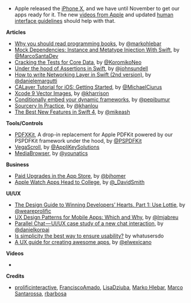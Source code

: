 * Apple released the [iPhone X](https://www.apple.com/iphone-x/), and we have until November to get our apps ready for it. The new [videos from Apple](https://developer.apple.com/videos/fall2017) and updated [human interface guidelines](https://developer.apple.com/ios/human-interface-guidelines/overview/iphone-x/) should help with that.

**Articles**

* [Why you should read programming books](https://medium.com/@markohlebar/why-you-should-read-programming-books-c92b0e4a936b), by [@markohlebar](https://twitter.com/markohlebar)
* [Mock Dependencies: Instance and Metatype Injection With Swift](https://marcosantadev.com/mock-dependencies-instance-configuration-injection-swift/), by [@MarcoSantaDev](https://twitter.com/marcosantadev)
* [Cracking the Tests for Core Data](https://medium.com/flawless-app-stories/cracking-the-tests-for-core-data-15ef893a3fee), by [@KoromikoNeo](https://medium.com/flawless-app-stories/cracking-the-tests-for-core-data-15ef893a3fee)
* [Under the hood of Assertions in Swift](https://www.swiftbysundell.com/posts/under-the-hood-of-assertions-in-swift), by [@johnsundell](https://twitter.com/johnsundell)
* [How to write Networking Layer in Swift (2nd version)](http://danielemargutti.com/2017/09/10/how-to-write-networking-layer-in-swift-2nd-version/), by [@danielemargutti](https://twitter.com/danielemargutti)
* [CALayer Tutorial for iOS: Getting Started](https://www.raywenderlich.com/169004/calayer-tutorial-ios-getting-started), by [@MichaelCiurus](https://twitter.com/MichaelCiurus)
* [Xcode 9 Vector Images](https://useyourloaf.com/blog/xcode-9-vector-images/), by [@kharrison](https://twitter.com/kharrison)
* [Conditionally embed your dynamic frameworks](http://ppinera.es/2017/09/13/xcodembed.html), by [@pepibumur](http://twitter.com/pepibumur)
* [Sourcery In Practice](http://khanlou.com/2017/09/sourcery-in-practice/), by [@khanlou](http://www.twitter.com/khanlou)
* [The Best New Features in Swift 4](https://plausible.coop/blog/2017/09/13/best-new-features-in-swift-4), by [@mikeash](https://twitter.com/mikeash)

**Tools/Controls**
 
* [PDFXKit](https://github.com/PSPDFKit/PDFXKit), A drop-in replacement for Apple PDFKit powered by our PSPDFKit framework under the hood, by [@PSPDFKit](https://twitter.com/pspdfkit)
* [VegaScroll](https://github.com/AppliKeySolutions/VegaScroll), by [@AppliKeySolutions](https://github.com/AppliKeySolutions)
* [MediaBrowser](https://github.com/younatics/MediaBrowser), by [@younatics](https://github.com/younatics)


**Business**

* [Paid Upgrades in the App Store](http://blog.bjhomer.com/2017/09/paid-upgrades-in-app-store.html), by [@bjhomer](https://twitter.com/bjhomer)
* [Apple Watch Apps Head to College](https://david-smith.org/blog/2017/09/13/apple-watch-apps-head-to-college/), by [@_DavidSmith](http://twitter.com/_DavidSmith)

**UI/UX**

* [The Design Guide to Winning Developers’ Hearts. Part 1: Use Lottie](https://www.prolificinteractive.com/2017/09/05/design-guide-winning-developers-hearts-part-1-use-lottie/), by [@weareprolific](https://twitter.com/weareprolific)
* [UX Design Patterns for Mobile Apps: Which and Why](https://www.raywenderlich.com/167174/design-patterns-mobile-apps-which-why), by [@lmjabreu](https://twitter.com/lmjabreu)
* [Parallel Chat — UI/UX case study of a new chat interaction](https://medium.com/@danielkorpai/parallel-chat-ui-ux-case-study-of-a-new-chat-interaction-7ea6779f884b), by [@danielkorpai](https://twitter.com/danielkorpai)
* [Is simplicity the best way to ensure usability?](http://whatusersdo.com/blog/does-simplicity-mean-good-ux/) by whatusersdo
* [A UX guide for creating awesome apps](https://uxdesign.cc/my-app-ux-guide-eaab9099732c), by [@elwexicano](https://twitter.com/elwexicano)

**Videos**

* 

**Credits**

* [prolificinteractive](https://github.com/prolificinteractive), [FranciscoAmado](https://github.com/FranciscoAmado), [LisaDziuba](https://github.com/LisaDziuba), [Marko Hlebar](https://github.com/markohlebar), [Marco Santarossa](https://github.com/MarcoSantarossa), [rbarbosa](https://github.com/rbarbosa)
